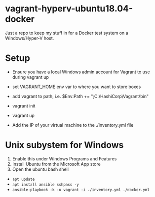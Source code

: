 # vagrant-hyperv-ubuntu18.04-docker

Just a repo to keep my stuff in for a Docker test system on a Windows/Hyper-V host.

# Setup

* Ensure you have a local Windows admin account for Vagrant to use during vagrant up
* set VAGRANT_HOME env var to where you want to store boxes
* add vagrant to path, i.e. $Env:Path += ";C:\HashiCorp\Vagrant\bin"
* vagrant init
* vagrant up

* Add the IP of your virtual machine to the ./inventory.yml file

# Unix subystem for Windows

1. Enable this under Windows Programs and Features
2. Install Ubuntu from the Microsoft App store
3. Open the ubuntu bash shell

* `apt update`
* `apt install ansible sshpass -y`
* `ansible-playbook -k -u vagrant -i ./inventory.yml ./docker.yml`